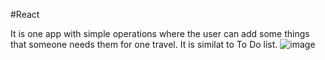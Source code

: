 #React

It is one app with simple operations where the user can add some things that someone needs them for one travel.
It is similat to To Do list.
![image](https://github.com/nick9730/React-Travel-List/assets/134779828/6020bfb9-6d09-4652-a11e-c471695707a7)
